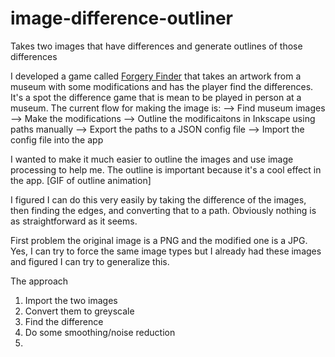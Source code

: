 # image-difference-outliner
Takes two images that have differences and generate outlines of those differences 

I developed a game called [Forgery Finder]("") that takes an artwork from a museum with some modifications and has the player find the differences. It's a spot the difference game that is mean to be played in person at a museum. The current flow for making the image is: 
--> Find museum images
--> Make the modifications
--> Outline the modificaitons in Inkscape using paths manually
--> Export the paths to a JSON config file
--> Import the config file into the app


I wanted to make it much easier to outline the images and use image processing to help me. The outline is important because it's a cool effect in the app. 
[GIF of outline animation]

I figured I can do this very easily by taking the difference of the images, then finding the edges, and converting that to a path. Obviously nothing is as straightforward as it seems. 

First problem the original image is a PNG and the modified one is a JPG. Yes, I can try to force the same image types but I already had these images and figured I can try to generalize this. 

The approach

1. Import the two images
2. Convert them to greyscale
3. Find the difference
4. Do some smoothing/noise reduction
5. 


